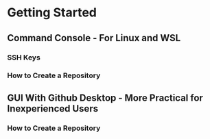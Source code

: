 # Getting Started

## Command Console - For Linux and WSL

### SSH Keys

### How to Create a Repository

## GUI With Github Desktop - More Practical for Inexperienced Users

### How to Create a Repository
